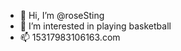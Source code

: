 - 👋 Hi, I’m @roseSting
- 👀 I’m interested in playing basketball
- 📫 15317983106163.com

<!---
roseSting/roseSting is a ✨ special ✨ repository because its `README.md` (this file) appears on your GitHub profile.
You can click the Preview link to take a look at your changes.
--->
